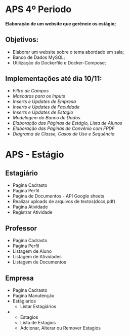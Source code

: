 # APS 4º Periodo
#### Elaboração de um website que gerêncie os estágio;


## Objetivos:
  - Elaborar um website sobre o tema abordado em sala;
  - Banco de Dados MySQL;
  - Utilização do Dockerfile e Docker-Compose;

## Implementações até dia 10/11:

  - *Filtro de Campos*
  - *Mascaras para os Inputs*
  - *Inserts e Updates de Empresa*
  - *Inserts e Updates de Faculdade*
  - *Inserts e Updates de Estagio*
  - *Modelagem do Banco de Dados*
  - *Elaboração das Páginas de Estágio, Lista de Alunos*
  - *Elaboração das Páginas de Convênio com FPDF*
  - *Diagrama de Classe, Casos de Uso e Sequência*


# APS - Estágio
## Estagiário
 -  Pagina Cadrasto
 -  Pagina Perfil
 -  Pagina de Documentos - API Google sheets
 -  Realizar uploads de arquivos de textos(docs,pdf)
 -  Pagina Atividade
   -  Registrar Atividade
## Professor
 -  Pagina Cadrasto
 -  Pagina  Perfil
 -  Listagem de Aluno
   -  Listagem de Atividades 
   -  Listagem de Documentos
## Empresa
 -  Pagina Cadrasto
 -  Pagina Manutenção
 -  Estágiarios
    -  Listar Estagiários
 - * Estagios
    -  Lista de Estagios
    -  Adcionar, Alterar ou Remover Estagios
